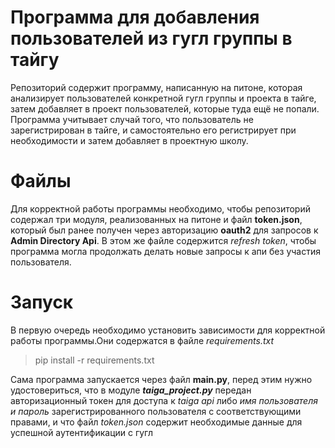 # Программа для добавления пользователей из гугл группы в тайгу

Репозиторий содержит программу, написанную на питоне, которая анализирует пользователей конкретной гугл группы и проекта в тайге, затем добавляет в проект пользователей, которые туда ещё не попали. Программа учитывает случай того, что пользователь не зарегистрирован в тайге, и самостоятельно его регистрирует при необходимости и затем добавляет в проектную школу.


# Файлы
Для корректной работы программы необходимо, чтобы репозиторий содержал три модуля, реализованных на питоне и файл **token.json**, который был ранее получен через авторизацию **oauth2** для запросов к **Admin Directory Api**. В этом же файле содержится *refresh token*, чтобы программа могла продолжать делать новые запросы к апи без участия пользователя. 
# Запуск
В первую очередь необходимо установить зависимости для корректной работы программы.Они содержатся в файле *requirements.txt*

>pip install -r requirements.txt

Сама программа запускается через файл **main.py**, перед этим нужно удостовериться, что в модуле ***taiga_project.py*** передан авторизационный токен для доступа к *taiga api* либо *имя пользователя и пароль* зарегистрированного пользователя с соответствующими правами, и что файл *token.json* содержит необходимые данные для успешной аутентификации с гугл 
